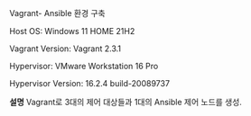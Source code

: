 Vagrant- Ansible 환경 구축

Host OS: Windows 11 HOME 21H2

Vagrant Version: Vagrant 2.3.1

Hypervisor: VMware Workstation 16 Pro

Hypervisor Version: 16.2.4 build-20089737

**설명**
Vagrant로 3대의 제어 대상들과 1대의 Ansible 제어 노드를 생성.